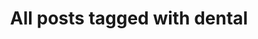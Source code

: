 ---
layout: tag
title: "All posts tagged with dental"
permalink: /weblog/tags/dental/
taxonomy: dental
---